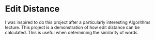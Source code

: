 # Edit Distance
I was inspired to do this project after a particularly interesting Algorithms lecture. This project is a demonstration of how edit distance can be calculated. This is useful when determining the similarity of words.
